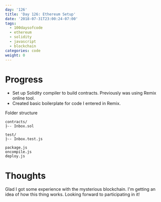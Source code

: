 ```yaml
---
day: '126'
title: 'Day 126: Ethereum Setup'
date: '2018-07-31T23:00:24-07:00'
tags:
  - 100daysofcode
  - ethereum
  - solidity
  - javascript
  - blockchain
categories: code
weight: 0
---
```

# Progress

* Set up Solidity compiler to build contracts. Previously was using Remix online tool.
* Created basic boilerplate for code I entered in Remix.

Folder structure

```
contracts/  
├-- Inbox.sol
  
test/
├-- Inbox.test.js

package.js
oncompile.js
deploy.js  
```

# Thoughts

Glad I got some experience with the mysterious blockchain. I'm getting an idea of how this thing works. Looking forward to participating in it!
